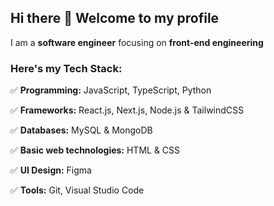 ## Hi there 👋 Welcome to my profile

I am a **software engineer** focusing on **front-end engineering**

### Here's my Tech Stack:

✅ **Programming:** JavaScript, TypeScript, Python

✅ **Frameworks:** React.js, Next.js, Node.js & TailwindCSS

✅ **Databases:** MySQL & MongoDB

✅ **Basic web technologies:** HTML & CSS

✅ **UI Design:** Figma

✅ **Tools:** Git, Visual Studio Code





<!--

**brian-masaki/brian-masaki** is a ✨ _special_ ✨ repository because its `README.md` (this file) appears on your GitHub profile.

Here are some ideas to get you started:

- 🔭 I’m currently working on ...
- 🌱 I’m currently learning ...
- 👯 I’m looking to collaborate on ...
- 🤔 I’m looking for help with ...
- 💬 Ask me about ...
- 📫 How to reach me: ...
- 😄 Pronouns: ...
- ⚡ Fun fact: ...

-->
